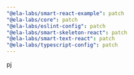 ```yaml
---
"@ela-labs/smart-react-example": patch
"@ela-labs/core": patch
"@ela-labs/eslint-config": patch
"@ela-labs/smart-skeleton-react": patch
"@ela-labs/smart-text-react": patch
"@ela-labs/typescript-config": patch
---
```


pj
